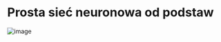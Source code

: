 # Prosta sieć neuronowa od podstaw
![image](https://github.com/user-attachments/assets/a7974796-7ba7-4d0f-8ba2-f1f2d1ff5093)

